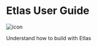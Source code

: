 # Etlas User Guide

![icon](/images/etlas-user-guide.svg)

Understand how to build with Etlas

[type]: modules

